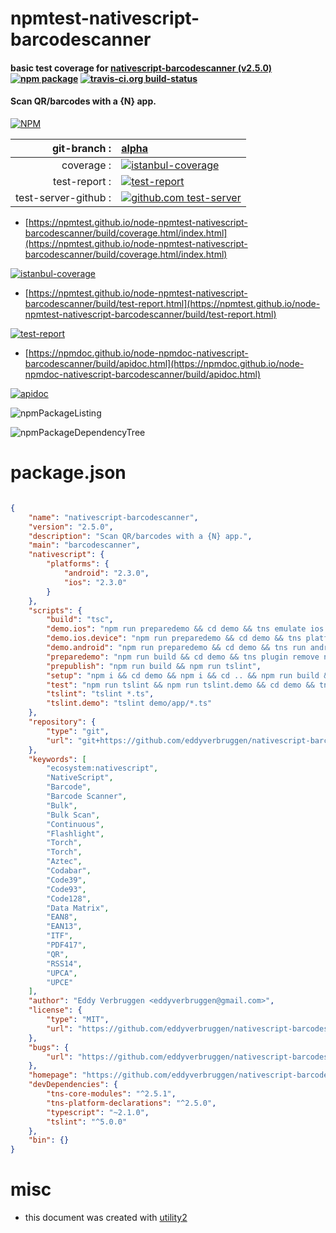 # npmtest-nativescript-barcodescanner

#### basic test coverage for  [nativescript-barcodescanner (v2.5.0)](https://github.com/eddyverbruggen/nativescript-barcodescanner)  [![npm package](https://img.shields.io/npm/v/npmtest-nativescript-barcodescanner.svg?style=flat-square)](https://www.npmjs.org/package/npmtest-nativescript-barcodescanner) [![travis-ci.org build-status](https://api.travis-ci.org/npmtest/node-npmtest-nativescript-barcodescanner.svg)](https://travis-ci.org/npmtest/node-npmtest-nativescript-barcodescanner)

#### Scan QR/barcodes with a {N} app.

[![NPM](https://nodei.co/npm/nativescript-barcodescanner.png?downloads=true&downloadRank=true&stars=true)](https://www.npmjs.com/package/nativescript-barcodescanner)

| git-branch : | [alpha](https://github.com/npmtest/node-npmtest-nativescript-barcodescanner/tree/alpha)|
|--:|:--|
| coverage : | [![istanbul-coverage](https://npmtest.github.io/node-npmtest-nativescript-barcodescanner/build/coverage.badge.svg)](https://npmtest.github.io/node-npmtest-nativescript-barcodescanner/build/coverage.html/index.html)|
| test-report : | [![test-report](https://npmtest.github.io/node-npmtest-nativescript-barcodescanner/build/test-report.badge.svg)](https://npmtest.github.io/node-npmtest-nativescript-barcodescanner/build/test-report.html)|
| test-server-github : | [![github.com test-server](https://npmtest.github.io/node-npmtest-nativescript-barcodescanner/GitHub-Mark-32px.png)](https://npmtest.github.io/node-npmtest-nativescript-barcodescanner/build/app/index.html) | | build-artifacts : | [![build-artifacts](https://npmtest.github.io/node-npmtest-nativescript-barcodescanner/glyphicons_144_folder_open.png)](https://github.com/npmtest/node-npmtest-nativescript-barcodescanner/tree/gh-pages/build)|

- [https://npmtest.github.io/node-npmtest-nativescript-barcodescanner/build/coverage.html/index.html](https://npmtest.github.io/node-npmtest-nativescript-barcodescanner/build/coverage.html/index.html)

[![istanbul-coverage](https://npmtest.github.io/node-npmtest-nativescript-barcodescanner/build/screenCapture.buildCi.browser.%252Ftmp%252Fbuild%252Fcoverage.lib.html.png)](https://npmtest.github.io/node-npmtest-nativescript-barcodescanner/build/coverage.html/index.html)

- [https://npmtest.github.io/node-npmtest-nativescript-barcodescanner/build/test-report.html](https://npmtest.github.io/node-npmtest-nativescript-barcodescanner/build/test-report.html)

[![test-report](https://npmtest.github.io/node-npmtest-nativescript-barcodescanner/build/screenCapture.buildCi.browser.%252Ftmp%252Fbuild%252Ftest-report.html.png)](https://npmtest.github.io/node-npmtest-nativescript-barcodescanner/build/test-report.html)

- [https://npmdoc.github.io/node-npmdoc-nativescript-barcodescanner/build/apidoc.html](https://npmdoc.github.io/node-npmdoc-nativescript-barcodescanner/build/apidoc.html)

[![apidoc](https://npmdoc.github.io/node-npmdoc-nativescript-barcodescanner/build/screenCapture.buildCi.browser.%252Ftmp%252Fbuild%252Fapidoc.html.png)](https://npmdoc.github.io/node-npmdoc-nativescript-barcodescanner/build/apidoc.html)

![npmPackageListing](https://npmtest.github.io/node-npmtest-nativescript-barcodescanner/build/screenCapture.npmPackageListing.svg)

![npmPackageDependencyTree](https://npmtest.github.io/node-npmtest-nativescript-barcodescanner/build/screenCapture.npmPackageDependencyTree.svg)



# package.json

```json

{
    "name": "nativescript-barcodescanner",
    "version": "2.5.0",
    "description": "Scan QR/barcodes with a {N} app.",
    "main": "barcodescanner",
    "nativescript": {
        "platforms": {
            "android": "2.3.0",
            "ios": "2.3.0"
        }
    },
    "scripts": {
        "build": "tsc",
        "demo.ios": "npm run preparedemo && cd demo && tns emulate ios --device \"iPhone 7\"",
        "demo.ios.device": "npm run preparedemo && cd demo && tns platform remove ios && tns platform add ios && tns run ios",
        "demo.android": "npm run preparedemo && cd demo && tns run android",
        "preparedemo": "npm run build && cd demo && tns plugin remove nativescript-barcodescanner && tns plugin add .. && tns install",
        "prepublish": "npm run build && npm run tslint",
        "setup": "npm i && cd demo && npm i && cd .. && npm run build && cd demo && tns plugin add .. && cd ..",
        "test": "npm run tslint && npm run tslint.demo && cd demo && tns build ios && tns build android",
        "tslint": "tslint *.ts",
        "tslint.demo": "tslint demo/app/*.ts"
    },
    "repository": {
        "type": "git",
        "url": "git+https://github.com/eddyverbruggen/nativescript-barcodescanner.git"
    },
    "keywords": [
        "ecosystem:nativescript",
        "NativeScript",
        "Barcode",
        "Barcode Scanner",
        "Bulk",
        "Bulk Scan",
        "Continuous",
        "Flashlight",
        "Torch",
        "Torch",
        "Aztec",
        "Codabar",
        "Code39",
        "Code93",
        "Code128",
        "Data Matrix",
        "EAN8",
        "EAN13",
        "ITF",
        "PDF417",
        "QR",
        "RSS14",
        "UPCA",
        "UPCE"
    ],
    "author": "Eddy Verbruggen <eddyverbruggen@gmail.com>",
    "license": {
        "type": "MIT",
        "url": "https://github.com/eddyverbruggen/nativescript-barcodescanner/blob/master/LICENSE"
    },
    "bugs": {
        "url": "https://github.com/eddyverbruggen/nativescript-barcodescanner/issues"
    },
    "homepage": "https://github.com/eddyverbruggen/nativescript-barcodescanner",
    "devDependencies": {
        "tns-core-modules": "^2.5.1",
        "tns-platform-declarations": "^2.5.0",
        "typescript": "~2.1.0",
        "tslint": "^5.0.0"
    },
    "bin": {}
}
```



# misc
- this document was created with [utility2](https://github.com/kaizhu256/node-utility2)
